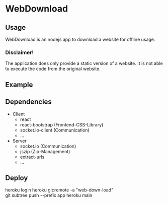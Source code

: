 # WebDownload

## Usage
WebDownload is an nodejs app to download a website for offline usage. 

### Disclaimer! 
The application does only provide a static version of a website. It is not able to execute the code from the original website.

## Example



## Dependencies
- Client
  - react 
  - react-bootstrap (Frontend-CSS-Library)
  - socket.io-client (Communication)
  - ...
- Server
  - socket.io (Communication)
  - jszip (Zip-Management)
  - extract-urls
  - ...

## Deploy
heroku login
heroku git:remote -a "web-down-load"     
git subtree push --prefix app heroku main

